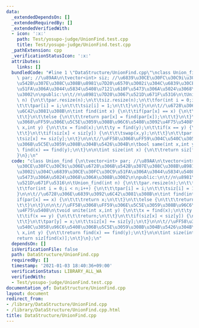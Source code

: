 ```yaml
---
data:
  _extendedDependsOn: []
  _extendedRequiredBy: []
  _extendedVerifiedWith:
  - icon: ':x:'
    path: Test/yosupo-judge/UnionFind.test.cpp
    title: Test/yosupo-judge/UnionFind.test.cpp
  _pathExtension: cpp
  _verificationStatusIcon: ':x:'
  attributes:
    links: []
  bundledCode: "#line 1 \"DataStructure/UnionFind.cpp\"\nclass Union_find {\n\tvector<int>\
    \ par; //\u89AA\n\tvector<int> siz; //\u6839\u30CE\u30FC\u30C9i\u306E\u6728\u306B\
    \u542B\u307E\u308C\u308B\u8981\u7D20\u6570\u3002i\u304C\u6839\u30CE\u30FC\u30C9\
    \u51FA\u306A\u3044\u5834\u5408\u7121\u610F\u5473\u306A\u5024\u3068\u306A\u308B\
    \u3002\n\npublic:\n\t//n\u8981\u7D20\u3067\u521D\u671F\u5316\n\tUnion_find(int\
    \ n) {\n\t\tpar.resize(n);\n\t\tsiz.resize(n);\n\t\tfor(int i = 0;i < n;i++) {\n\
    \t\t\tpar[i] = i;\n\t\t\tsiz[i] = 1;\n\t\t}\n\t}\n\n\t//\u6728\u306E\u6839\u3092\
    \u6C42\u3081\u308B\n\tint find(int x) {\n\t\tif(par[x] == x) {\n\t\t\treturn x;\n\
    \t\t}\n\t\telse {\n\t\t\treturn par[x] = find(par[x]);\n\t\t}\n\t}\n\n\t//\uFF58\
    \u3068\uFF59\u306E\u5C5E\u3059\u308B\u96C6\u5408\u3092\u4F75\u5408\n\tvoid unite(int\
    \ x,int y) {\n\t\tx = find(x);\n\t\ty = find(y);\n\t\tif(x == y) {\n\t\t\treturn;\n\
    \t\t}\n\t\tif(siz[x] < siz[y]) {\n\t\t\tswap(x,y);\n\t\t}\n\t\tpar[y] = x;\n\t\
    \tsiz[x] += siz[y];\n\t}\n\n\t//\uFF58\u3068\uFF59\u304C\u540C\u3058\u96C6\u5408\
    \u306B\u5C5E\u3059\u308B\u304B\u5426\u304B\n\tbool same(int x,int y) {\n\t\treturn\
    \ find(x) == find(y);\n\t}\n\n\tint size(int x) {\n\t\treturn siz[find(x)];\n\t\
    }\n};\n"
  code: "class Union_find {\n\tvector<int> par; //\u89AA\n\tvector<int> siz; //\u6839\
    \u30CE\u30FC\u30C9i\u306E\u6728\u306B\u542B\u307E\u308C\u308B\u8981\u7D20\u6570\
    \u3002i\u304C\u6839\u30CE\u30FC\u30C9\u51FA\u306A\u3044\u5834\u5408\u7121\u610F\
    \u5473\u306A\u5024\u3068\u306A\u308B\u3002\n\npublic:\n\t//n\u8981\u7D20\u3067\
    \u521D\u671F\u5316\n\tUnion_find(int n) {\n\t\tpar.resize(n);\n\t\tsiz.resize(n);\n\
    \t\tfor(int i = 0;i < n;i++) {\n\t\t\tpar[i] = i;\n\t\t\tsiz[i] = 1;\n\t\t}\n\t\
    }\n\n\t//\u6728\u306E\u6839\u3092\u6C42\u3081\u308B\n\tint find(int x) {\n\t\t\
    if(par[x] == x) {\n\t\t\treturn x;\n\t\t}\n\t\telse {\n\t\t\treturn par[x] = find(par[x]);\n\
    \t\t}\n\t}\n\n\t//\uFF58\u3068\uFF59\u306E\u5C5E\u3059\u308B\u96C6\u5408\u3092\
    \u4F75\u5408\n\tvoid unite(int x,int y) {\n\t\tx = find(x);\n\t\ty = find(y);\n\
    \t\tif(x == y) {\n\t\t\treturn;\n\t\t}\n\t\tif(siz[x] < siz[y]) {\n\t\t\tswap(x,y);\n\
    \t\t}\n\t\tpar[y] = x;\n\t\tsiz[x] += siz[y];\n\t}\n\n\t//\uFF58\u3068\uFF59\u304C\
    \u540C\u3058\u96C6\u5408\u306B\u5C5E\u3059\u308B\u304B\u5426\u304B\n\tbool same(int\
    \ x,int y) {\n\t\treturn find(x) == find(y);\n\t}\n\n\tint size(int x) {\n\t\t\
    return siz[find(x)];\n\t}\n};\n"
  dependsOn: []
  isVerificationFile: false
  path: DataStructure/UnionFind.cpp
  requiredBy: []
  timestamp: '2021-01-03 18:40:36+09:00'
  verificationStatus: LIBRARY_ALL_WA
  verifiedWith:
  - Test/yosupo-judge/UnionFind.test.cpp
documentation_of: DataStructure/UnionFind.cpp
layout: document
redirect_from:
- /library/DataStructure/UnionFind.cpp
- /library/DataStructure/UnionFind.cpp.html
title: DataStructure/UnionFind.cpp
---
```

